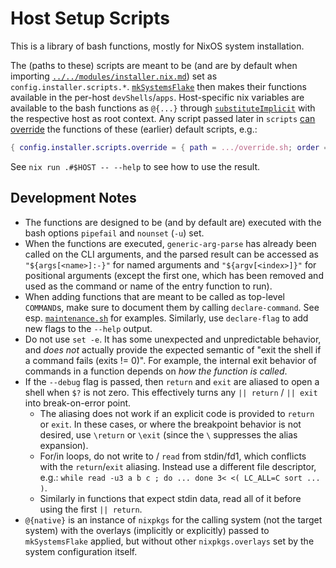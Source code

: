 
# Host Setup Scripts

This is a library of bash functions, mostly for NixOS system installation.

The (paths to these) scripts are meant to be (and are by default when importing [`../../modules/installer.nix.md`](../../modules/installer.nix.md)) set as `config.installer.scripts.*`.
[`mkSystemsFlake`](../nixos.nix#mkSystemsFlake) then makes their functions available in the per-host `devShells`/`apps`.
Host-specific nix variables are available to the bash functions as `@{...}` through [`substituteImplicit`](../scripts.nix#substituteImplicit) with the respective host as root context.
Any script passed later in `scripts` [can override](../../example/install.sh.md#implementation) the functions of these (earlier) default scripts, e.g.:
```nix
{ config.installer.scripts.override = { path = .../override.sh; order = 1500; }; }
```

See `nix run .#$HOST -- --help` to see how to use the result.


## Development Notes

* The functions are designed to be (and by default are) executed with the bash options `pipefail` and `nounset` (`-u`) set.
* When the functions are executed, `generic-arg-parse` has already been called on the CLI arguments, and the parsed result can be accessed as `"${args[<name>]:-}"` for named arguments and `"${argv[<index>]}"` for positional arguments (except the first one, which has been removed and used as the command or name of the entry function to run).
* When adding functions that are meant to be called as top-level `COMMAND`s, make sure to document them by calling `declare-command`. See esp. [`maintenance.sh`](./maintenance.sh) for examples. Similarly, use `declare-flag` to add new flags to the `--help` output.
* Do not use `set -e`. It has some unexpected and unpredictable behavior, and *does not* actually provide the expected semantic of "exit the shell if a command fails (exits != 0)". For example, the internal exit behavior of commands in a function depends on *how the function is called*.
* If the `--debug` flag is passed, then `return` and `exit` are aliased to open a shell when `$?` is not zero. This effectively turns any `|| return` / `|| exit` into break-on-error point.
    * The aliasing does not work if an explicit code is provided to `return` or `exit`. In these cases, or where the breakpoint behavior is not desired, use `\return` or `\exit` (since the `\` suppresses the alias expansion).
    * For/in loops, do not write to / `read` from stdin/fd1, which conflicts with the `return`/`exit` aliasing. Instead use a different file descriptor, e.g.: `while read -u3 a b c ; do ... done 3< <( LC_ALL=C sort ... )`.
    * Similarly in functions that expect stdin data, read all of it before using the first `|| return`.
* `@{native}` is an instance of `nixpkgs` for the calling system (not the target system) with the overlays (implicitly or explicitly) passed to `mkSystemsFlake` applied, but without other `nixpkgs.overlays` set by the system configuration itself.
